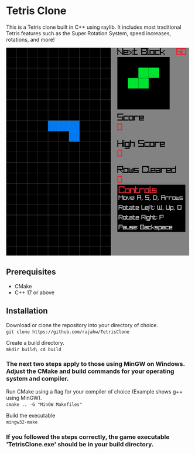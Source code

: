 # Tetris Clone

This is a Tetris clone built in C++ using raylib. It includes most traditional Tetris features such as the Super Rotation System, speed increases, rotations, and more!

![example image](example.png)

## Prerequisites
- CMake
- C++ 17 or above

## Installation
Download or clone the repository into your directory of choice.\
``git clone https://github.com/rajahw/TetrisClone``

Create a build directory.\
``
mkdir build\
cd build
``

### The next two steps apply to those using MinGW on Windows. Adjust the CMake and build commands for your operating system and compiler.

Run CMake using a flag for your compiler of choice (Example shows g++ using MinGW).\
``cmake .. -G "MinGW Makefiles"``

Build the executable\
``mingw32-make``

### If you followed the steps correctly, the game executable 'TetrisClone.exe' should be in your build directory.
